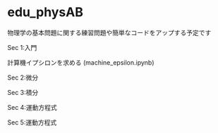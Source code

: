 # edu_physAB

物理学の基本問題に関する練習問題や簡単なコードをアップする予定です

Sec 1:入門

計算機イプシロンを求める
(machine_epsilon.ipynb)

Sec 2:微分

Sec 3:積分

Sec 4:運動方程式

Sec 5:運動方程式
